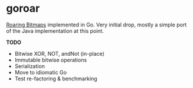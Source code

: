 goroar
======

[Roaring Bitmaps](http://roaringbitmap.org) implemented in Go. Very initial drop, mostly a simple port of the Java implementation at this point.

**TODO**

* Bitwise XOR, NOT, andNot (in-place)
* Immutable bitwise operations
* Serialization
* Move to idiomatic Go 
* Test re-factoring & benchmarking

